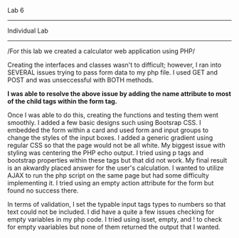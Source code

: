 Lab 6

___________________________________
Individual Lab
___________________________________

/For this lab we created a calculator web application using PHP/

Creating the interfaces and classes wasn't to difficult; however, I ran into SEVERAL issues trying to pass form data to my php file. I used GET and POST and was unseccessful with BOTH methods. 

**I was able to resolve the above issue by adding the name attribute to most of the child tags within the form tag.**

Once I was able to do this, creating the functions and testing them went smoothly. I added a few basic designs such using Bootsrap CSS. I embedded the form within a card and used form and input groups to change the styles of the input boxes. I added a generic gradient using regular CSS so that the page would not be all white. My biggest issue with styling was centering the PHP echo output. I tried using p tags and bootstrap properties within these tags but that did not work. My final result is an akwardly placed answer for the user's calculation. I wanted to utilize AJAX to run the php script on the same page but had some difficulty implementing it. I tried using an empty action attribute for the form but found no success there. 

In terms of validation, I set the typable input tags types to numbers so that text could not be included. I did have a quite a few issues checking for empty variables in my php code. I tried using isset, empty, and ! to check for empty vaariables but none of them returned the output that I wanted. 
